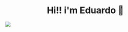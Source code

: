 <h1 align="center">Hi!! i'm Eduardo 👋</h1>

<a ref="https://img.shields.io/badge/linkedin-0A66C2?style=for-the-badge&logo=linkedin&logoColor=white"><img src="https://www.linkedin.com/in/eduardo-de-souza-ilha-a0455a186/"/><a>

<!--
**EduardodeSouzaIlha/EduardodeSouzaIlha** is a ✨ _special_ ✨ repository because its `README.md` (this file) appears on your GitHub profile.

Here are some ideas to get you started:

- 🔭 I’m currently working on ...
- 🌱 I’m currently learning ...
- 👯 I’m looking to collaborate on ...
- 🤔 I’m looking for help with ...
- 💬 Ask me about ...
- 📫 How to reach me: ...
- 😄 Pronouns: ...
- ⚡ Fun fact: ...
-->
